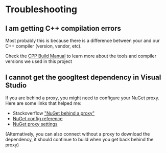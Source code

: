 # Troubleshooting

## I am getting C++ compilation errors 

Most probably this is because there is a difference between your and our C++ compiler 
(version, vendor, etc).  

Check the [CPP Build Manual](../cpp/BUILD_MANUAL.md) to learn more about the
tools and compiler versions we used in this project

## I cannot get the googltest dependency in Visual Studio

If you are behind a proxy, you might need to configure your NuGet proxy. Here
are some links that helped me:

* Stackoverflow ["NuGet behind a proxy"](https://stackoverflow.com/questions/9232160/nuget-behind-a-proxy)
* [NuGet config reference](https://docs.microsoft.com/en-us/nuget/reference/nuget-config-file)
* [NuGet proxy settings](http://skolima.blogspot.com/2012/07/nuget-proxy-settings.html)

(Alternatively, you can also connect without a proxy to download the 
dependency, it should continue to build when you get back behind the proxy)